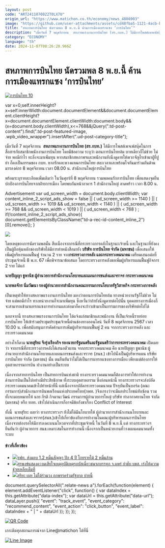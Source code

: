 ```yaml
---
layout: post
code: "ART2411070822T0LX7U"
origin_url: "https://www.matichon.co.th/economy/news_4886903"
image: "https://github.com/user-attachments/assets/cd48fba5-1121-4acb-bd0c-b45303751175"
title: "สหภาพการบินไทย นัดรวมพล 8 พ.ย.นี้ ค้านการเมืองแทรกแซง ‘การบินไทย’"
description: "เมื่อวันที่ 7 พฤศจิกายน  สหภาพแรงงานการบินไทย (สร.กบท.) ได้มีการโพสต์เพจเฟสบุ๊คในการสื่อสารกับสมาชิกพนักงานการบินไทย โดยมีข้อความ ระบุว่า ตอนการบินไทยล้ม"
category: "ECONOMY"
language: "th"
date: 2024-11-07T08:26:20.966Z
---
```


# สหภาพการบินไทย นัดรวมพล 8 พ.ย.นี้ ค้านการเมืองแทรกแซง ‘การบินไทย’

[![](https://www.matichon.co.th/wp-content/uploads/2024/02/การบินไทย-10.jpg "การบินไทย 10")](https://www.matichon.co.th/wp-content/uploads/2024/02/การบินไทย-10.jpg)

var x=0;self.innerHeight?x=self.innerWidth:document.documentElement&&document.documentElement.clientHeight?x=document.documentElement.clientWidth:document.body&&(x=document.body.clientWidth),x<=768&&jQuery(".td-post-content").find(".td-post-featured-image, .wpb\_video\_wrapper").insertAfter(".ud-post-category-title");

เมื่อวันที่ 7 พฤศจิกายน  **สหภาพแรงงานการบินไทย (สร.กบท.)** ได้มีการโพสต์เพจเฟสบุ๊คในการสื่อสารกับสมาชิกพนักงานการบินไทย โดยมีข้อความ ระบุว่า ตอนการบินไทยล้ม บาทเดียวก็ไม่ช่วย ไม่จ่าย พอมีกำไร ทะลึ่งจะมาเพิ่มทุน หากสมาชิกสหภาพฯและพนักงานยังนิ่งดูดายให้พวกจัญไรเข้ามาปู่ยี่ปูยำ ก็คงเป็นกรรมของ กบท. หากรักและหวงแหนการบินไทย สละเวลาและพร้อมใจกันมาร่วมกันต้านมารองค์กร 8 พฤศจิกายน เวลา 08.00 น. สำนักงานใหญ่การบินไทย

พร้อมระบุรายละเอียดเพิ่มเติมว่า ในวันศุกร์ที่ 8 พฤศจิกายน รวมพลคนรักการบินไทย เพื่อแสดงจุดยืนปกป้องการบินไทยจากฝ่ายการเมือง โดยพบกันหน้าอาคาร 1 สำนักงานใหญ่ ลาดพร้าว เวลา 8.00 น.

Advertisement var ud\_screen\_width = document.body.clientWidth; var content\_inline\_2\_script\_ads\_show = false || ( ud\_screen\_width >= 1140 ) || ( ud\_screen\_width >= 1019 && ud\_screen\_width < 1140 ) || ( ud\_screen\_width >= 768 && ud\_screen\_width < 1019 ) || ( ud\_screen\_width < 768 ) ; if(!content\_inline\_2\_script\_ads\_show){ document.getElementsByClassName("td-a-rec-id-content\_inline\_2")\[0\].remove(); }

![](https://www.matichon.co.th/wp-content/uploads/2024/11/465844982_1054983552976715_2082222187025001771_n.jpg)

โดยเหตุของการนัดรวมพลนั้น สืบเนื่องจากกรณีที่กระทรวงการคลังในฐานะเจ้าหนี้ และในฐานะที่ยังคงเป็นผู้ถือหุ้นหลักของบริษัทได้มีการทำหนังสือมายัง **บริษัท การบินไทย จำกัด (มหาชน)** เพื่อเสนอให้เพิ่มผู้บริหารแผนฟื้นฟู จำนวน 2 ราย จาก**กระทรวงการคลัง และกระทรวงคมนาคม** เตรียมเสนอต่อที่ประชุมเจ้าหนี้ 8 พ.ย. 67 เพื่อพิจารณาข้อเสนอ โดยกระทรวงการคลังขอเพิ่มผู้บริหารแผนฟื้นฟูกิจการ 2 ราย ได้แก่

**นายปัญญา ชูพานิช ผู้อำนวยการสำนักงานนโยบายและแผนการขนส่งและจราจร กระทรวงคมนาคม**

**นายพลจักร นิ่มวัฒนา รองผู้อำนวยการสำนักงานคณะกรรมการนโยบายรัฐวิสาหกิจ กระทรวงการคลัง**

เป็นเหตุทำให้ทางสหภาพแรงงานการบินไทย มองว่าตอนการบินไทยล้ม ทางหน่วยงานรัฐก็ไม่ช่วย ไม่จ่าย แต่พอมีกำไร ทางหน่วยงานก็จะมาเพิ่มทุน ซึ่งหวั่นว่าถ้ายังนิ่งดูดายต่อไปนั้น บุคคลทางการเมืองก็จะสามารถเข้ามาแทรกแซงการทำงานและต่อมาก็คงจะก้าวเข้ามาเป็นกรรมการของบริษัทต่อไปได้

นอกจากนี้ ทางสหภาพแรงงานการบินไทย ได้แจ้งแก่สมาชิกและพนักงาน ที่เป็นเจ้าหนี้รายย่อยการบินไทย ให้เข้าร่วมประชุมประชุมเจ้าหนี้ผ่านช่องทางออนไลน์ วันที่ 8 พฤศจิกายน 2567 เวลา 10.00 น. เพื่อสนับสนุนการคัดค้านการเพิ่มผู้บริหารแผนฟื้นฟู 2 คน จากกระทรวงการคลัง และกระทรวงคมนาคม

อย่างไรก็ตาม **นายสุริยะ จึงรุ่งเรืองกิจ รองนายกรัฐมนตรีและรัฐมนตรีว่าการกระทรวงคมนาคม** เปิดเผยว่า จากกรณีที่กระทรวงการคลังได้เสนอตัวแทน จากกระทรวงคมนาคม คือ นายปัญญา ชูพานิช ผู้อำนวยการสำนักงานนโยบายและแผนการขนส่งและจราจร (สนข.) เข้าไปนั่งเป็นผู้บริหารแผน บริษัท การบินไทย จำกัด (มหาชน) นั้น ตนยืนยันว่าไม่ได้เป็นการแทรกแซงทางการเมือง เพียงแต่ต้องการให้อุตสาหกรรมการบิน ทำงานอย่างเป็นระบบ

เนื่องจากสายการบินไทย เป็นสายการบินแห่งชาติ ทางกระทรวงคมนาคมก็ต้องการทำให้การทำงาน ด้านการบินเป็นไปอย่างมีประสิทธิภาพ ทั้งระบบอุตสาหกรรม ซึ่งก่อนหน้านี้ ทางกระทรวงฯจะส่งปลัดกระทรวงคมนาคมเข้าไปทำหน้าที่นี้ แต่เนื่องจากปลัดกระทรวงคมนาคม ปัจจุบันเป็นบอร์ด (คณะกรรมการ)สำนักงานการบินพลเรือนแห่งประเทศไทย(กพท. )จึงเกรงว่าจะมีผลประโยชน์ทับซ้อน รวมทั้งจะมอบหมายให้ นาย กีรติ กิจมานะวัฒน์ กรรมการผู้อำนวยการใหญ่ บริษัท ท่าอากาศยานไทย จำกัด (มหาชน) หรือ ทอท. เข้าไปดำเนินการก็อาจมีข้อกังขาเรื่อง Conflict of Interest

ทั้งนี้  นายสุริยะ เผยว่า ทางกระทรวงฯ ยังไม่ได้มีนโยบายให้ ผู้อำนวยการสำนักงานนโยบายและแผนการขนส่งและจราจร(สนข.)เข้าไปเกี่ยวข้องกับการทำงานในคณะผู้บริหารแผนการบินไทย เนื่องจากต้องรอให้มีการลงคะแนนโหวตจากที่ประชุมเจ้าหนี้ ในวันที่ 8 พ.ย.นี้ แต่ ทางกระทรวงฯยืนยันว่า ผู้อำนวยการ สนข.เหมาะสมในการทำงานนี้ เนื่องจากเป็นหน่วยงานที่วางแผนคมนาคมทั้งระบบ

#### ข่าวที่เกี่ยวข้อง

*   [![](https://www.matichon.co.th/wp-content/uploads/2024/11/S__31744076.jpg)รฟท. ส่งมอบ 1.2 หมื่นสัญญา ปัก 4 ปี โกยรายได้ 2 หมื่นล้าน](https://www.matichon.co.th/economy/news_4883750)
*   [![](https://www.matichon.co.th/wp-content/uploads/2024/11/S__16408623.jpg)สุรพงษ์แสดงความเสียใจเหตุอุบัติเหตุรถบัสเฉี่ยวชนรถบรรทุก จ.แพร่ กำชับ บขส. เร่งให้ความช่วยเหลือเต็มที่](https://www.matichon.co.th/economy/news_4883547)
*   [![](https://www.matichon.co.th/wp-content/uploads/2024/11/8-5.jpg)สุริยะ เผย ไม่ได้ร่วมวง ถกพรรคร่วมรัฐบาล บ่ายนี้](https://www.matichon.co.th/politics/news_4880853)

document.querySelectorAll(".relate-news a").forEach(function(element) { element.addEventListener("click", function() { var dataIndex = this.getAttribute("data-index"); var dataUrl = this.getAttribute("data-url"); dataLayer.push({ "event": "track\_event", "event\_category": "recommend\_content", "event\_action": "click\_button", "event\_label": dataIndex + " | " + dataUrl }); }); });

[![QR Code](https://www.matichon.co.th/wp-content/uploads/2023/07/wob1371z.jpg)](https://lin.ee/ht0nDxX)

เกาะติดทุกสถานการณ์จาก Line@matichon ได้ที่นี่

[![Line Image](https://www.matichon.co.th/wp-content/uploads/2023/07/th.png)](https://lin.ee/ht0nDxX)